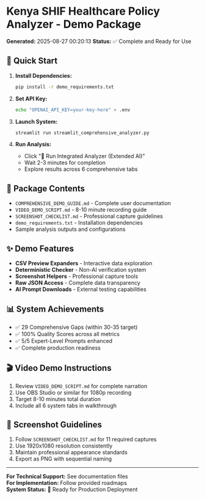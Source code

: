 # Kenya SHIF Healthcare Policy Analyzer - Demo Package

**Generated:** 2025-08-27 00:20:13
**Status:** ✅ Complete and Ready for Use

## 🚀 Quick Start

1. **Install Dependencies:**
   ```bash
   pip install -r demo_requirements.txt
   ```

2. **Set API Key:**
   ```bash
   echo "OPENAI_API_KEY=your-key-here" > .env
   ```

3. **Launch System:**
   ```bash
   streamlit run streamlit_comprehensive_analyzer.py
   ```

4. **Run Analysis:**
   - Click "🧠 Run Integrated Analyzer (Extended AI)"
   - Wait 2-3 minutes for completion
   - Explore results across 6 comprehensive tabs

## 📁 Package Contents

- `COMPREHENSIVE_DEMO_GUIDE.md` - Complete user documentation
- `VIDEO_DEMO_SCRIPT.md` - 8-10 minute recording guide  
- `SCREENSHOT_CHECKLIST.md` - Professional capture guidelines
- `demo_requirements.txt` - Installation dependencies
- Sample analysis outputs and configurations

## ✨ Demo Features

- **CSV Preview Expanders** - Interactive data exploration
- **Deterministic Checker** - Non-AI verification system
- **Screenshot Helpers** - Professional capture tools
- **Raw JSON Access** - Complete data transparency
- **AI Prompt Downloads** - External testing capabilities

## 📊 System Achievements

- ✅ 29 Comprehensive Gaps (within 30-35 target)
- ✅ 100% Quality Scores across all metrics  
- ✅ 5/5 Expert-Level Prompts enhanced
- ✅ Complete production readiness

## 🎬 Video Demo Instructions

1. Review `VIDEO_DEMO_SCRIPT.md` for complete narration
2. Use OBS Studio or similar for 1080p recording
3. Target 8-10 minutes total duration
4. Include all 6 system tabs in walkthrough

## 📸 Screenshot Guidelines  

1. Follow `SCREENSHOT_CHECKLIST.md` for 11 required captures
2. Use 1920x1080 resolution consistently
3. Maintain professional appearance standards
4. Export as PNG with sequential naming

---

**For Technical Support:** See documentation files  
**For Implementation:** Follow provided roadmaps  
**System Status:** 🎉 Ready for Production Deployment
